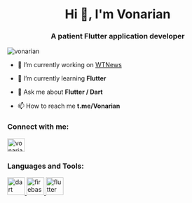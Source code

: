 <h1 align="center">Hi 👋, I'm Vonarian</h1>
<h3 align="center">A patient Flutter application developer</h3>

<p align="left"> <img src="https://komarev.com/ghpvc/?username=vonarian&label=Profile%20views&color=0e75b6&style=flat" alt="vonarian" /> </p>

- 🔭 I’m currently working on [WTNews](https://github.com/Vonarian/wtnews)

- 🌱 I’m currently learning **Flutter**

- 💬 Ask me about **Flutter / Dart**

- 📫 How to reach me **t.me/Vonarian**

<h3 align="left">Connect with me:</h3>
<p align="left">
<a href="https://instagram.com/vonarian_ir" target="blank"><img align="center" src="https://raw.githubusercontent.com/rahuldkjain/github-profile-readme-generator/master/src/images/icons/Social/instagram.svg" alt="vonarian_ir" height="30" width="40" /></a>
</p>

<h3 align="left">Languages and Tools:</h3>
<p align="left"> <a href="https://dart.dev" target="_blank" rel="noreferrer"> <img src="https://www.vectorlogo.zone/logos/dartlang/dartlang-icon.svg" alt="dart" width="40" height="40"/> </a> <a href="https://firebase.google.com/" target="_blank" rel="noreferrer"> <img src="https://www.vectorlogo.zone/logos/firebase/firebase-icon.svg" alt="firebase" width="40" height="40"/> </a> <a href="https://flutter.dev" target="_blank" rel="noreferrer"> <img src="https://www.vectorlogo.zone/logos/flutterio/flutterio-icon.svg" alt="flutter" width="40" height="40"/> </a> </p>
